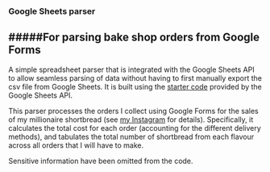 ### Google Sheets parser
#####For parsing bake shop orders from Google Forms
---
A simple spreadsheet parser that is integrated with the Google Sheets API to allow seamless parsing of data without having to first manually export the csv file from Google Sheets. It is built using the [starter code](https://developers.google.com/sheets/api/quickstart/python) provided by the Google Sheets API. 

This parser processes the orders I collect using Google Forms for the sales of my millionaire shortbread (see [my Instagram](https://www.instagram.com/brd_n_bttr/) for details). Specifically, it calculates the total cost for each order (accounting for the different delivery methods), and tabulates the total number of shortbread from each flavour across all orders that I will have to make.

Sensitive information have been omitted from the code.


